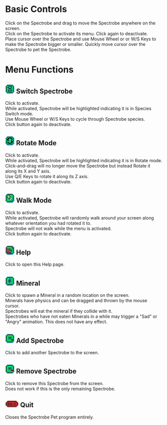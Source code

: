 # Basic Controls
Click on the Spectrobe and drag to move the Spectrobe anywhere on the screen.  
Click on the Spectrobe to activate its menu. Click again to deactivate.  
Place cursor over the Spectrobe and use Mouse Wheel or or W/S Keys to make the Spectrobe bigger or smaller.
Quickly move cursor over the Spectrobe to pet the Spectrobe.  

# Menu Functions 
## ![Spectrobe Switch Mode](Assets/Art/Sprites/switch.png) Switch Spectrobe
Click to activate.  
While activated, Spectrobe will be highlighted indicating it is in Species Switch mode.  
Use Mouse Wheel or W/S Keys to cycle through Spectrobe species.  
Click button again to deactivate.  

## ![Rotate Mode](Assets/Art/Sprites/rotate.png) Rotate Mode
Click to activate.  
While activated, Spectrobe will be highlighted indicating it is in Rotate mode.  
Click-and-drag will no longer move the Spectrobe but instead Rotate it along its X and Y axis.  
Use Q/E Keys to rotate it along its Z axis.  
Click button again to deactivate.  

## ![Walk Mode](Assets/Art/Sprites/walk.png) Walk Mode
Click to activate.  
While activated, Spectrobe will randomly walk around your screen along whatever orientation you had rotated it to.  
Spectrobe will not walk while the menu is activated.  
Click button again to deactivate.  

## ![Help](Assets/Art/Sprites/help.png) Help
Click to open this Help page.  

## ![Mineral](Assets/Art/Sprites/mineral.png) Mineral
Click to spawn a Mineral in a random location on the screen.  
Minerals have physics and can be dragged and thrown by the mouse cursor.  
Spectrobes will eat the mineral if they collide with it.  
Spectrobes who have not eaten Minerals in a while may trigger a "Sad" or "Angry" animation. This does not have any effect.  

## ![Add](Assets/Art/Sprites/plus.png) Add Spectrobe
Click to add another Spectrobe to the screen.  

## ![Remove](Assets/Art/Sprites/mnus.png) Remove Spectrobe
Click to remove this Spectrobe from the screen.  
Does not work if this is the only remaining Spectrobe.  

## ![Quit](Assets/Art/Sprites/Exit.png) Quit
Closes the Spectrobe Pet program entirely.  
